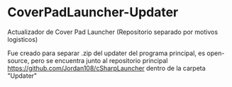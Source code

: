 # CoverPadLauncher-Updater
Actualizador de Cover Pad Launcher (Repositorio separado por motivos logisticos)

Fue creado para separar .zip del updater del programa principal, es open-source, pero se encuentra junto al repositorio principal https://github.com/Jordan108/cSharpLauncher dentro de la carpeta "Updater"
